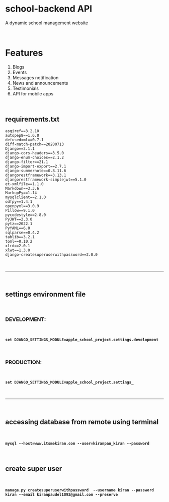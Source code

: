 # school-backend API
A dynamic school management website 

</br>

# Features

1. Blogs
2. Events
3. Messages notification
4. News and announcements
5. Testimonials
6. API for mobile apps

</br>

## requirements.txt
```
asgiref==3.2.10
autopep8==1.6.0
defusedxml==0.7.1
diff-match-patch==20200713
Django==3.1.1
django-cors-headers==3.5.0
django-enum-choices==2.1.2
django-filter==21.1
django-import-export==2.7.1
django-summernote==0.8.11.6
djangorestframework==3.13.1
djangorestframework-simplejwt==5.1.0
et-xmlfile==1.1.0
Markdown==3.3.6
MarkupPy==1.14
mysqlclient==2.1.0
odfpy==1.4.1
openpyxl==3.0.9
Pillow==9.1.0
pycodestyle==2.8.0
PyJWT==2.3.0
pytz==2022.1
PyYAML==6.0
sqlparse==0.4.2
tablib==3.2.1
toml==0.10.2
xlrd==2.0.1
xlwt==1.3.0
django-createsuperuserwithpassword==2.0.0
```
<br>
<hr>
<br>

## settings environment file 
<br>

### <b>DEVELOPMENT:

<br>

```
set DJANGO_SETTINGS_MODULE=apple_school_project.settings.development
```
<br>

### <b>PRODUCTION:

<br>

```
set DJANGO_SETTINGS_MODULE=apple_school_project.settings_
```

<br>
<hr>
<br>

## accessing database from remote using terminal
<br>

```
mysql --host=www.itsmekiran.com --user=kiranpau_kiran --password
```

<br>

## create super user
<br>

```
manage.py createsuperuserwithpassword  --username kiran --password kiran --email kiranpaudel1892@gmail.com --preserve
```